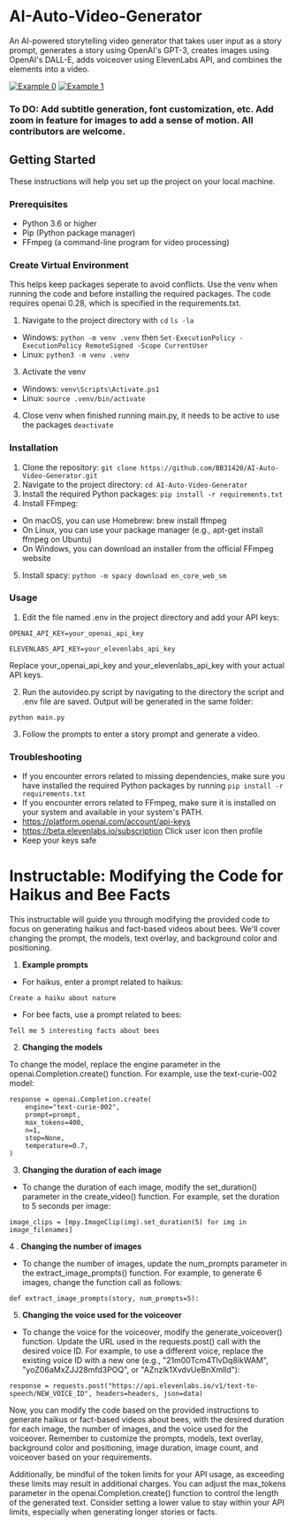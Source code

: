 # AI-Auto-Video-Generator
An AI-powered storytelling video generator that takes user input as a story prompt, generates a story using OpenAI's GPT-3, creates images using OpenAI's DALL-E, adds voiceover using ElevenLabs API, and combines the elements into a video.


[![Example 0](https://img.youtube.com/vi/hV4t2yW-RUk/0.jpg)](https://www.youtube.com/watch?v=hV4t2yW-RUk)
[![Example 1](https://img.youtube.com/vi/Vzcras5Snyo/0.jpg)](https://www.youtube.com/watch?v=Vzcras5Snyo)


### To DO: Add subtitle generation, font customization, etc. Add zoom in feature for images to add a sense of motion. All contributors are welcome. 


## Getting Started

These instructions will help you set up the project on your local machine.

### Prerequisites

- Python 3.6 or higher
- Pip (Python package manager)
- FFmpeg (a command-line program for video processing)

### Create Virtual Environment
This helps keep packages seperate to avoid conflicts. Use the venv when running the code and before installing the required packages. The code requires openai 0.28, which is specified in the requirements.txt. 

1. Navigate to the project directory with ```cd``` ```ls -la```
 * Windows: ```python -m venv .venv``` then ```Set-ExecutionPolicy -ExecutionPolicy RemoteSigned -Scope CurrentUser```
 * Linux: ```python3 -m venv .venv```
3. Activate the venv
 * Windows: ```venv\Scripts\Activate.ps1```
 * Linux: ```source .venv/bin/activate```
4. Close venv when finished running main.py, it needs to be active to use the packages ```deactivate```



### Installation

1. Clone the repository: ```git clone https://github.com/BB31420/AI-Auto-Video-Generator.git```
2. Navigate to the project directory: ```cd AI-Auto-Video-Generator```
3. Install the required Python packages: ```pip install -r requirements.txt```
4. Install FFmpeg:
- On macOS, you can use Homebrew: brew install ffmpeg
- On Linux, you can use your package manager (e.g., apt-get install ffmpeg on Ubuntu)
- On Windows, you can download an installer from the official FFmpeg website
5. Install spacy: ```python -m spacy download en_core_web_sm```




### Usage

1. Edit the file named .env in the project directory and add your API keys: 

`OPENAI_API_KEY=your_openai_api_key`

`ELEVENLABS_API_KEY=your_elevenlabs_api_key`

Replace your_openai_api_key and your_elevenlabs_api_key with your actual API keys.

2. Run the autovideo.py script by navigating to the directory the script and .env file are saved. Output will be generated in the same folder: 

`python main.py`

3. Follow the prompts to enter a story prompt and generate a video.

### Troubleshooting
* If you encounter errors related to missing dependencies, make sure you have installed the required Python packages by running `pip install -r requirements.txt`
* If you encounter errors related to FFmpeg, make sure it is installed on your system and available in your system's PATH.
* https://platform.openai.com/account/api-keys
* https://beta.elevenlabs.io/subscription Click user icon then profile
* Keep your keys safe

 
 
 


# Instructable: Modifying the Code for Haikus and Bee Facts

This instructable will guide you through modifying the provided code to focus on generating haikus and fact-based videos about bees. We'll cover changing the prompt, the models, text overlay, and background color and positioning.

1. **Example prompts**
 * For haikus, enter a prompt related to haikus: 
```
Create a haiku about nature
```

* For bee facts, use a prompt related to bees: 
```
Tell me 5 interesting facts about bees
```
2. **Changing the models**

To change the model, replace the engine parameter in the openai.Completion.create() function. For example, use the text-curie-002 model:
```
response = openai.Completion.create(
    engine="text-curie-002",
    prompt=prompt,
    max_tokens=400,
    n=1,
    stop=None,
    temperature=0.7,
)
```
3. **Changing the duration of each image**
* To change the duration of each image, modify the set_duration() parameter in the create_video() function. For example, set the duration to 5 seconds per image:
```
image_clips = [mpy.ImageClip(img).set_duration(5) for img in image_filenames]
```
4 . **Changing the number of images**
* To change the number of images, update the num_prompts parameter in the extract_image_prompts() function. For example, to generate 6 images, change the function call as follows:
 ```
def extract_image_prompts(story, num_prompts=5):
```
5. **Changing the voice used for the voiceover**
* To change the voice for the voiceover, modify the generate_voiceover() function. Update the URL used in the requests.post() call with the desired voice ID. For example, to use a different voice, replace the existing voice ID with a new one (e.g., "21m00Tcm4TlvDq8ikWAM", "yoZ06aMxZJJ28mfd3POQ", or "AZnzlk1XvdvUeBnXmlld"):
```
response = requests.post("https://api.elevenlabs.io/v1/text-to-speech/NEW_VOICE_ID", headers=headers, json=data)
```

Now, you can modify the code based on the provided instructions to generate haikus or fact-based videos about bees, with the desired duration for each image, the number of images, and the voice used for the voiceover. Remember to customize the prompts, models, text overlay, background color and positioning, image duration, image count, and voiceover based on your requirements.

Additionally, be mindful of the token limits for your API usage, as exceeding these limits may result in additional charges. You can adjust the max_tokens parameter in the openai.Completion.create() function to control the length of the generated text. Consider setting a lower value to stay within your API limits, especially when generating longer stories or facts.
